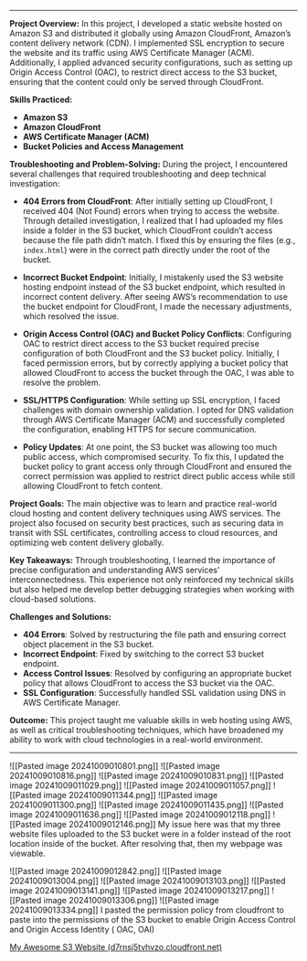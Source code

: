 
---

**Project Overview:**
In this project, I developed a static website hosted on Amazon S3 and distributed it globally using Amazon CloudFront, Amazon’s content delivery network (CDN). I implemented SSL encryption to secure the website and its traffic using AWS Certificate Manager (ACM). Additionally, I applied advanced security configurations, such as setting up Origin Access Control (OAC), to restrict direct access to the S3 bucket, ensuring that the content could only be served through CloudFront.

**Skills Practiced:**
- **Amazon S3**
- **Amazon CloudFront**
- **AWS Certificate Manager (ACM)**
- **Bucket Policies and Access Management**

**Troubleshooting and Problem-Solving:**
During the project, I encountered several challenges that required troubleshooting and deep technical investigation:

- **404 Errors from CloudFront**: After initially setting up CloudFront, I received 404 (Not Found) errors when trying to access the website. Through detailed investigation, I realized that I had uploaded my files inside a folder in the S3 bucket, which CloudFront couldn’t access because the file path didn’t match. I fixed this by ensuring the files (e.g., `index.html`) were in the correct path directly under the root of the bucket.

- **Incorrect Bucket Endpoint**: Initially, I mistakenly used the S3 website hosting endpoint instead of the S3 bucket endpoint, which resulted in incorrect content delivery. After seeing AWS’s recommendation to use the bucket endpoint for CloudFront, I made the necessary adjustments, which resolved the issue.

- **Origin Access Control (OAC) and Bucket Policy Conflicts**: Configuring OAC to restrict direct access to the S3 bucket required precise configuration of both CloudFront and the S3 bucket policy. Initially, I faced permission errors, but by correctly applying a bucket policy that allowed CloudFront to access the bucket through the OAC, I was able to resolve the problem.

- **SSL/HTTPS Configuration**: While setting up SSL encryption, I faced challenges with domain ownership validation. I opted for DNS validation through AWS Certificate Manager (ACM) and successfully completed the configuration, enabling HTTPS for secure communication.

- **Policy Updates**: At one point, the S3 bucket was allowing too much public access, which compromised security. To fix this, I updated the bucket policy to grant access only through CloudFront and ensured the correct permission was applied to restrict direct public access while still allowing CloudFront to fetch content.

**Project Goals:**
The main objective was to learn and practice real-world cloud hosting and content delivery techniques using AWS services. The project also focused on security best practices, such as securing data in transit with SSL certificates, controlling access to cloud resources, and optimizing web content delivery globally.

**Key Takeaways:**
Through troubleshooting, I learned the importance of precise configuration and understanding AWS services' interconnectedness. This experience not only reinforced my technical skills but also helped me develop better debugging strategies when working with cloud-based solutions.

**Challenges and Solutions:**
- **404 Errors**: Solved by restructuring the file path and ensuring correct object placement in the S3 bucket.
- **Incorrect Endpoint**: Fixed by switching to the correct S3 bucket endpoint.
- **Access Control Issues**: Resolved by configuring an appropriate bucket policy that allows CloudFront to access the S3 bucket via the OAC.
- **SSL Configuration**: Successfully handled SSL validation using DNS in AWS Certificate Manager.

**Outcome:**
This project taught me valuable skills in web hosting using AWS, as well as critical troubleshooting techniques, which have broadened my ability to work with cloud technologies in a real-world environment.

---

![[Pasted image 20241009010801.png]]
![[Pasted image 20241009010816.png]]
![[Pasted image 20241009010831.png]]
![[Pasted image 20241009011029.png]]
![[Pasted image 20241009011057.png]]
![[Pasted image 20241009011344.png]]
![[Pasted image 20241009011300.png]]
![[Pasted image 20241009011435.png]]
![[Pasted image 20241009011636.png]]
![[Pasted image 20241009012118.png]]
![[Pasted image 20241009012146.png]]
My issue here was that my three website files uploaded to the S3 bucket were in a folder instead of the root location inside of the bucket.
After resolving that, then my webpage was viewable.

![[Pasted image 20241009012842.png]]
![[Pasted image 20241009013004.png]]
![[Pasted image 20241009013103.png]]
![[Pasted image 20241009013141.png]]
![[Pasted image 20241009013217.png]]
![[Pasted image 20241009013306.png]]
![[Pasted image 20241009013334.png]]
I pasted the permission policy from cloudfront to paste into the permissions of the S3 bucket to enable Origin Access Control and Origin Access Identity ( OAC, OAI)

[My Awesome S3 Website (d7rnsj5tvhvzo.cloudfront.net)](https://d7rnsj5tvhvzo.cloudfront.net/)

